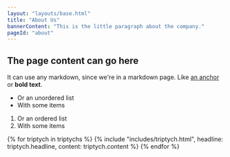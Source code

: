 ```yaml
---
layout: "layouts/base.html"
title: "About Us"
bannerContent: "This is the little paragraph about the company."
pageId: "about"
---
```


## The page content can go here

It can use any markdown, since we're in a markdown page. Like [an anchor](https://packtpub.com) or **bold text**.

* Or an unordered list
* With some items

1. Or an ordered list
1. With some items

<section class="triptych">
    {% for triptych in triptychs %}
        {% include "includes/triptych.html", headline: triptych.headline, content: triptych.content %}
    {% endfor %}
</section>
